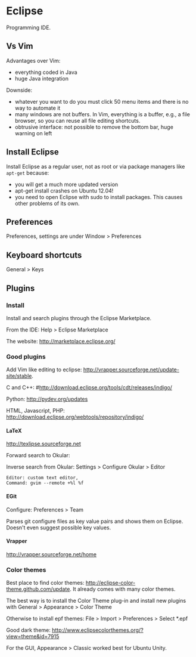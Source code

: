 # Eclipse

Programming IDE.

## Vs Vim

Advantages over Vim:

- everything coded in Java
- huge Java integration

Downside:

- whatever you want to do you must click 50 menu items and there is no way to automate it
- many windows are not buffers. In Vim, everything is a buffer, e.g., a file browser, so you can reuse all file editing shortcuts.
- obtrusive interface: not possible to remove the bottom bar, huge warning on left

## Install Eclipse

Install Eclipse as a regular user, not as root or via package managers like `apt-get` because:

- you will get a much more updated version
- apt-get install crashes on Ubuntu 12.04!
- you need to open Eclipse with sudo to install packages. This causes other problems of its own.

## Preferences

Preferences, settings are under Window > Preferences

## Keyboard shortcuts

General > Keys

## Plugins

### Install

Install and search plugins through the Eclipse Marketplace.

From the IDE: Help > Eclipse Marketplace

The website: <http://marketplace.eclipse.org/>

### Good plugins

Add Vim like editing to eclipse: <http://vrapper.sourceforge.net/update-site/stable>.

C and C++: #http://download.eclipse.org/tools/cdt/releases/indigo/

Python: <http://pydev.org/updates>

HTML, Javascript, PHP: <http://download.eclipse.org/webtools/repository/indigo/>

#### LaTeX

<http://texlipse.sourceforge.net>

Forward search to Okular:

Inverse search from Okular: Settings > Configure Okular > Editor

    Editor: custom text editor,
    Command: gvim --remote +%l %f

#### EGit

Configure: Preferences > Team

Parses git configure files as key value pairs and shows them on Eclipse. Doesn't even suggest possible key values.

#### Vrapper

<http://vrapper.sourceforge.net/home>

### Color themes

Best place to find color themes: <http://eclipse-color-theme.github.com/update>. It already comes with many color themes.

The best way is to install the Color Theme plug-in and install new plugins with General > Appearance > Color Theme

Otherwise to install epf themes: File > Import > Preferences > Select *.epf

Good dark theme: <http://www.eclipsecolorthemes.org/?view=theme&id=7915>

For the GUI, Appearance > Classic worked best for Ubuntu Unity.
